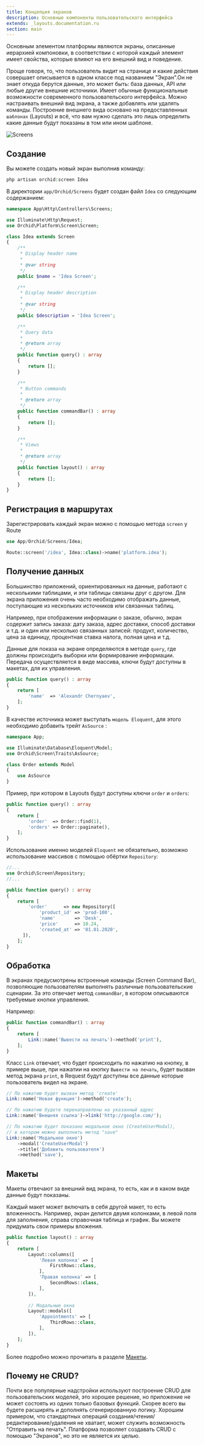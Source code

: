 ```yaml
---
title: Концепция экранов
description: Основные компоненты пользовательского интерфейса
extends: _layouts.documentation.ru
section: main
---
```


Основным элементом платформы являются экраны, описанные иерархией компоновки, в соответствии с которой
каждый элемент имеет свойства, которые влияют на его внешний вид и поведение.

Проще говоря, то, что пользователь видит на странице и какие действия совершает описывается в одном классе под названием "Экран".Он не знает откуда берутся данные, это может быть: база данных, API или любые другие внешние источники. Имеет обычные функциональные возможности современного пользовательского интерфейса. Можно настраивать внешний вид экрана, а также добавлять или удалять команды. Построение внешнего вида основано на предоставленных `шаблонах` (Layouts) и всё, что вам нужно сделать это лишь определить какие данные будут показаны в том или ином шаблоне.

![Screens](https://orchid.software/assets/img/scheme/screens.jpg)

## Создание

Вы можете создать новый экран выполнив команду:

```php
php artisan orchid:screen Idea
```

В директории `app/Orchid/Screens` будет создан файл `Idea` со следующим содержанием:

```php
namespace App\Http\Controllers\Screens;

use Illuminate\Http\Request;
use Orchid\Platform\Screen\Screen;

class Idea extends Screen
{
    /**
     * Display header name
     *
     * @var string
     */
    public $name = 'Idea Screen';

    /**
     * Display header description
     *
     * @var string
     */
    public $description = 'Idea Screen';

    /**
     * Query data
     *
     * @return array
     */
    public function query() : array
    {
        return [];
    }

    /**
     * Button commands
     *
     * @return array
     */
    public function commandBar() : array
    {
        return [];
    }

    /**
     * Views
     *
     * @return array
     */
    public function layout() : array
    {
        return [];
    }
}

```

## Регистрация в маршрутах

Зарегистрировать каждый экран можно с помощью метода `screen` у Route
```php
use App/Orchid/Screens/Idea;

Route::screen('/idea', Idea::class)->name('platform.idea');
```


## Получение данных

Большинство приложений, ориентированных на данные, работают с несколькими таблицами, и эти таблицы связаны
друг с другом. Для экрана приложения очень часто необходимо отображать данные, поступающие из
нескольких источников или связанных таблиц.

Например, при отображении информации о заказе, обычно,
экран содержит запись заказа: дату заказа, адрес доставки, способ доставки и т.д.
и один или несколько связанных записей: продукт, количество, цена за единицу, процентная ставка налога,
полная цена и т.д.

Данные для показа на экране определяются в методе `query`, где должны происходить выборки или формирование информации.
Передача осуществляется в виде массива, ключи будут доступны в макетах, для их управления.

```php
public function query() : array
{
    return [
        'name'  => 'Alexandr Chernyaev',
    ];
}
```

В качестве источника может выступать `модель Eloquent`, для этого необходимо добавить трейт `AsSource` :

```php
namespace App;

use Illuminate\Database\Eloquent\Model;
use Orchid\Screen\Traits\AsSource;

class Order extends Model
{
    use AsSource
}
```

Пример, при котором в  Layouts будут доступны ключи `order` и `orders`:

```php
public function query() : array
{
    return [
        'order'  => Order::find(1),
        'orders' => Order::paginate(),
    ];
}
```

Использование именно моделей `Eloquent` не обязательно, возможно использование массивов с помощью обёртки `Repository`:

```php
//...
use Orchid\Screen\Repository;    
//...

public function query() : array
{
    return [
        'order'      => new Repository([
            'product_id' => 'prod-100',
            'name'       => 'Desk',
            'price'      => 10.24,
            'created_at' => '01.01.2020',
      ]),
    ];
}
```



## Обработка

В экранах предусмотрены встроенные команды (Screen Command Bar), позволяющие пользователям выполнять различные пользовательские сценарии.
За это отвечает метод `commandBar`, в котором описываются требуемые кнопки управления. 

Например:

```php
public function commandBar() : array
{
    return [
        Link::name('Вывести на печать')->method('print'),
    ];
}
```

Класс `Link` отвечает, что будет происходить по нажатию на кнопку, в примере выше, при нажатии на кнопку `Вывести на печать`,
будет вызван метод экрана `print`, в Request будут доступны все данные которые пользователь видел на экране.


```php
// По нажатию будет вызван метод 'create'
Link::name('Новая функция')->method('create');

// По нажатию будете перенаправлены на указанный адрес
Link::name('Внешняя ссылка')->link('http://google.com/');

// По нажатию будет показано модальное окно (CreateUserModal),
// в котором можно выполнить метод "save"
Link::name('Модальное окно')
    ->modal('CreateUserModal')
    ->title('Добавить пользователя')
    ->method('save'),
```


## Макеты

Макеты отвечают за внешний вид экрана, то есть, как и в каком виде данные будут показаны.

Каждый макет может включать в себя другой макет, то есть вложенность.
Например, экран делится двумя колонками, в левой поля для заполнения, справа справочная таблица и график.
Вы можете придумать свои примеры вложения.


```php
public function layout() : array
{
    return [
        Layout::columns([
            'Левая колонка' => [
                FirstRows::class,
            ],
            'Правая колонка' => [
                SecondRows::class,
            ],
        ]),
        
        // Модальные окна
        Layout::modals([
            'Appointments' => [
                ThirdRows::class,
            ],
        ]),
    ];
}
```

Более подробно можно прочитать в разделе [Макеты](/ru/docs/layouts/).


## Почему не CRUD?

Почти все популярные надстройки используют построение CRUD для пользовательских моделей, это хорошее решение, но приложение не может состоять из одних только базовых функций. Скорее всего вы будете расширять и дополнять сгенерированную логику. Хорошим примером, что стандартных операций создания/чтения/редактирование/удаления не хватает, может служить возможность "Отправить на печать". Платформа позволяет создавать CRUD с помощью "Экранов", но это не является их целью.
